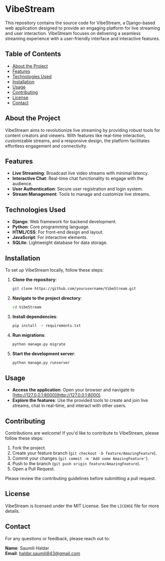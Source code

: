 # VibeStream

This repository contains the source code for VibeStream, a Django-based web application designed to provide an engaging platform for live streaming and user interaction. VibeStream focuses on delivering a seamless streaming experience with a user-friendly interface and interactive features.

## Table of Contents

- [About the Project](#about-the-project)
- [Features](#features)
- [Technologies Used](#technologies-used)
- [Installation](#installation)
- [Usage](#usage)
- [Contributing](#contributing)
- [License](#license)
- [Contact](#contact)

## About the Project

VibeStream aims to revolutionize live streaming by providing robust tools for content creators and viewers. With features like real-time interaction, customizable streams, and a responsive design, the platform facilitates effortless engagement and connectivity.

## Features

- **Live Streaming**: Broadcast live video streams with minimal latency.
- **Interactive Chat**: Real-time chat functionality to engage with the audience.
- **User Authentication**: Secure user registration and login system.
- **Stream Management**: Tools to manage and customize live streams.

## Technologies Used

- **Django**: Web framework for backend development.
- **Python**: Core programming language.
- **HTML/CSS**: For front-end design and layout.
- **JavaScript**: For interactive elements.
- **SQLite**: Lightweight database for data storage.

## Installation

To set up VibeStream locally, follow these steps:

1. **Clone the repository**:
    ```bash
    git clone https://github.com/yourusername/VibeStream.git
    ```
2. **Navigate to the project directory**:
    ```bash
    cd VibeStream
    ```
3. **Install dependencies**:
    ```bash
    pip install -r requirements.txt
    ```
4. **Run migrations**:
    ```bash
    python manage.py migrate
    ```
5. **Start the development server**:
    ```bash
    python manage.py runserver
    ```

## Usage

- **Access the application**: Open your browser and navigate to [http://127.0.0.1:8000](http://127.0.0.1:8000).
- **Explore the features**: Use the provided tools to create and join live streams, chat in real-time, and interact with other users.

## Contributing

Contributions are welcome! If you'd like to contribute to VibeStream, please follow these steps:

1. Fork the project.
2. Create your feature branch (`git checkout -b feature/AmazingFeature`).
3. Commit your changes (`git commit -m 'Add some AmazingFeature'`).
4. Push to the branch (`git push origin feature/AmazingFeature`).
5. Open a Pull Request.

Please review the contributing guidelines before submitting a pull request.

## License

VibeStream is licensed under the MIT License. See the `LICENSE` file for more details.

## Contact

For any questions or feedback, please reach out to:

**Name**: Saumili Haldar  
**Email**: [haldar.saumili843@gmail.com](mailto:haldar.saumili843@gmail.com)
